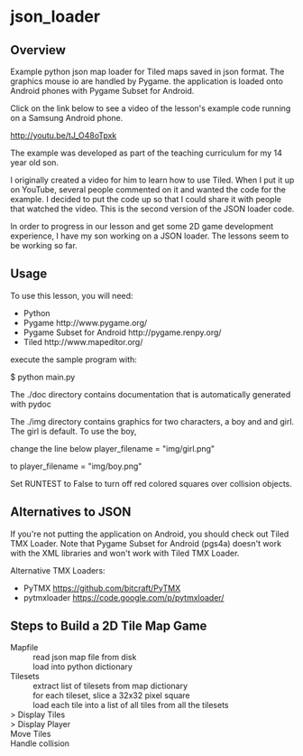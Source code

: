 json_loader
===========

Overview
--------
Example python json map loader for Tiled maps saved in json format.  The graphics mouse io are handled by Pygame.  the application is loaded onto Android phones with Pygame Subset for Android.

Click on the link below to see a video of the lesson's example code running on a Samsung Android phone.

http://youtu.be/tJ_O48oTpxk

The example was developed as part of the teaching curriculum for my 14 year old son.  

I originally created a video for him to learn how to use Tiled.  When I put it up on YouTube, several people commented on it and wanted the code for the example.  I decided to put the code up so that I could share it with people that watched the video.  This is the second version of the JSON loader code.  

In order to progress in our lesson and get some 2D game development experience, I have my son working on a JSON loader.  The lessons seem to be working so far.


Usage
-----

To use this lesson, you will need:
<ul>
 <li> Python
 <li> Pygame http://www.pygame.org/
 <li> Pygame Subset for Android http://pygame.renpy.org/
 <li> Tiled http://www.mapeditor.org/
</ul>


execute the sample program with:

 $ python main.py

The ./doc directory contains documentation that is automatically generated with pydoc

The ./img directory contains graphics for two characters, a boy and and girl.  The girl is default.  To use the boy,

change the line below 
  player_filename = "img/girl.png"

to
 player_filename = "img/boy.png"

Set RUNTEST to False to turn off red colored squares over collision
objects.



Alternatives to JSON
--------------------
If you're not putting the application on Android, you should check out Tiled TMX Loader.  Note that Pygame Subset for Android (pgs4a) doesn't work with the XML libraries and won't work with Tiled TMX Loader.  

Alternative TMX Loaders:
  - PyTMX https://github.com/bitcraft/PyTMX
  - pytmxloader https://code.google.com/p/pytmxloader/


Steps to Build a 2D Tile Map Game
---------------------------------
<dl>
   <dt> Mapfile</dt>
      <dd> read json map file from disk</dd>
      <dd> load into python dictionary </dd>

   <dt> Tilesets </dt>
      <dd> extract list of tilesets from map dictionary</dd>
      <dd> for each tileset, slice a 32x32 pixel square </dd>
      <dd> load each tile into a list of all tiles from all the tilesets </dd>

   <dt>> Display Tiles </dt>
   <dt>> Display Player </dt>
   <dt> Move Tiles </dt>
   <dt> Handle collision </dt>
</dl>